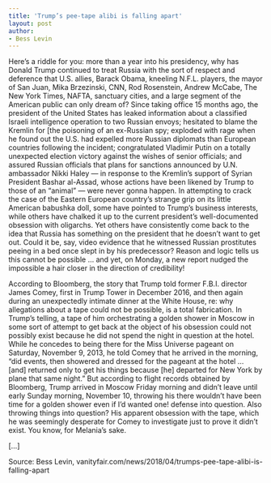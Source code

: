 ```yaml
---
title: 'Trump’s pee-tape alibi is falling apart'
layout: post
author:
- Bess Levin
---
```


Here’s a riddle for you: more than a year into his presidency, why has Donald Trump continued to treat Russia with the sort of respect and deference that U.S. allies, Barack Obama, kneeling N.F.L. players, the mayor of San Juan, Mika Brzezinski, CNN, Rod Rosenstein, Andrew McCabe, The New York Times, NAFTA, sanctuary cities, and a large segment of the American public can only dream of? Since taking office 15 months ago, the president of the United States has leaked information about a classified Israeli intelligence operation to two Russian envoys; hesitated to blame the Kremlin for [the poisoning of an ex-Russian spy; exploded with rage when he found out the U.S. had expelled more Russian diplomats than European countries following the incident; congratulated Vladimir Putin on a totally unexpected election victory against the wishes of senior officials; and assured Russian officials that plans for sanctions announced by U.N. ambassador Nikki Haley — in response to the Kremlin’s support of Syrian President Bashar al-Assad, whose actions have been likened by Trump to those of an “animal” — were never gonna happen. In attempting to crack the case of the Eastern European country’s strange grip on its little American babushka doll, some have pointed to Trump’s business interests, while others have chalked it up to the current president’s well-documented obsession with oligarchs. Yet others have consistently come back to the idea that Russia has something on the president that he doesn’t want to get out. Could it be, say, video evidence that he witnessed Russian prostitutes peeing in a bed once slept in by his predecessor? Reason and logic tells us this cannot be possible … and yet, on Monday, a new report nudged the impossible a hair closer in the direction of credibility!

According to Bloomberg, the story that Trump told former F.B.I. director James Comey, first in Trump Tower in December 2016, and then again during an unexpectedly intimate dinner at the White House, re: why allegations about a tape could not be possible, is a total fabrication. In Trump’s telling, a tape of him orchestrating a golden shower in Moscow in some sort of attempt to get back at the object of his obsession could not possibly exist because he did not spend the night in question at the hotel. While he concedes to being there for the Miss Universe pageant on Saturday, November 9, 2013, he told Comey that he arrived in the morning, “did events, then showered and dressed for the pageant at the hotel … [and] returned only to get his things because [he] departed for New York by plane that same night.” But according to flight records obtained by Bloomberg, Trump arrived in Moscow Friday morning and didn’t leave until early Sunday morning, November 10, throwing his there wouldn’t have been time for a golden shower even if I’d wanted one! defense into question. Also throwing things into question? His apparent obsession with the tape, which he was seemingly desperate for Comey to investigate just to prove it didn’t exist. You know, for Melania’s sake.

[…]

Source: Bess Levin, vanityfair.com/news/2018/04/trumps-pee-tape-alibi-is-falling-apart
